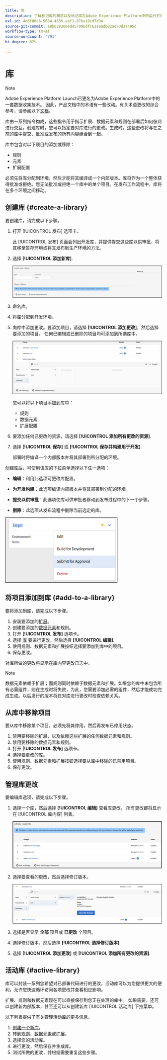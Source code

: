 ```yaml
---
title: 库
description: 了解标记库的概念以及标记库在Adobe Experience Platform中的运行方式。
exl-id: 4d6f86e6-5684-4635-aaf1-87ba10cd7d94
source-git-commit: a8b0282004dd57096dfc63a9adb82ad70d37495d
workflow-type: tm+mt
source-wordcount: '791'
ht-degree: 62%

---
```


# 库

>[!NOTE]
>
>Adobe Experience Platform Launch已更名为Adobe Experience Platform中的一套数据收集技术。 因此，产品文档中的术语有一些改动。有关术语更改的综合参考，请参阅以下[文档](../../term-updates.md)。

库由一系列指令构成，这些指令用于指示扩展、数据元素和规则在部署后如何彼此进行交互。创建库时，您可以指定要对库进行的更改。生成时，这些更改将与在之前的库中提交、批准或发布的所有内容组合到一起。

库中包含对以下项目的添加或移除：

* 规则
* 元素
* 扩展配置

必须先将库分配到环境，然后才能将其编译成一个内部版本。库将作为一个整体获得批准或拒绝。您无法批准或拒绝一个库中的单个项目。在发布工作流程中，库将在多个环境之间移动。

## 创建库 {#create-a-library}

要创建库，请完成以下步骤。

1. 打开 [!UICONTROL 发布] 选项卡。

   此 [!UICONTROL 发布] 页面会列出开发库，并提供提交这些库以供审批、将其移至暂存环境或将其发布到生产环境的方法。

1. 选择 **[!UICONTROL 添加新库]**.

   ![](../../images/library-create.jpg)

1. 命名库。
1. 将库分配到开发环境。
1. 向库中添加更改。要添加项目，请选择 **[!UICONTROL 添加更改]**，然后选择要添加的项目。 任何已编辑或已删除的项目均可添加到所选库中。

   ![](../../images/library-add-change.jpg)

   您可以将以下项目添加到库中：

   * 规则
   * 数据元素
   * 扩展配置

1. 要添加任何已更改的资源，请选择 **[!UICONTROL 添加所有更改的资源]**.
1. 选择 **[!UICONTROL 保存]** 或 **[!UICONTROL 保存并构建用于开发]**.

   部署时将编译一个内部版本并将其部署到所分配的环境。

创建库后，可使用该库的下拉菜单选择以下任一选项：

* **编辑**：利用此选项可更改库配置。

* **为开发构建**：此选项编译内部版本并将其部署到分配的环境。

* **提交以供审批**：此选项使库可供审批者移动到发布过程中的下一个步骤。

* **删除**：此选项从发布流程中删除当前选定的库。

![](../../images/library-menu.png)

## 将项目添加到库 {#add-to-a-library}

要将添加到库，请完成以下步骤。

1. 安装要添加的[扩展](../managing-resources/extensions/overview.md)。
1. 创建要添加的[数据元素](../managing-resources/data-elements.md)和规则。
1. 打开 **[!UICONTROL 发布]** 选项卡。
1. 选择 [库](libraries.md) 要进行更改，然后选择 **[!UICONTROL 编辑]**.
1. 使用规则、数据元素和扩展按钮选择要添加到库中的项目。
1. 保存更改。

对库所做的更改将显示在库内容更改日志中。

>[!NOTE]
>
>数据元素依赖于扩展；而规则同时依赖于数据元素和扩展。如果您的库中未包含所有必需组件，则在生成时将失败，为此，您需要添加必需的组件，然后才能成功完成生成。以后发行的版本将在对库进行更改时检查依赖关系。

## 从库中移除项目

要从库中移除某个项目，必须先将其停用，然后再发布已停用状态。

1. 禁用要移除的扩展，以及依赖这些扩展的任何数据元素和规则。
1. 禁用要移除的数据元素和规则。
1. 打开 **[!UICONTROL 发布]** 选项卡。
1. 选择要更改的库。
1. 使用规则、数据元素和扩展按钮选择要从库中移除的已禁用项目。
1. 保存更改。

## 管理库更改

要编辑库选项，请完成以下步骤。

1. 选择一个库，然后选择 **[!UICONTROL 编辑]** 查看库更改。 所有更改都将显示在 [!UICONTROL 库内容] 列表。

   ![](../../images/library-contents.jpg)

1. 选择要查看的更改，然后选择修订版本。

   ![](../../images/library-contents-revision.jpg)

1. 选择是否显示 **全部** 项目或 **已更改** 个项目。
1. 选择修订版本，然后选择 **[!UICONTROL 选择修订版本]**.
1. 选择 **[!UICONTROL 添加更改]** 或 **[!UICONTROL 添加所有更改的资源]**.

## 活动库 {#active-library}

库可以封装一系列您希望对已部署代码进行的更改。活动库可以为您提供更大的便利，允许您快速循环访问各项更改并查看相应影响。

扩展、规则和数据元素现在可以直接保存到您正在处理的库中。 如果需要，还可以创建新内部版本，甚至还可以从创建新库 [!UICONTROL 活动库] 下拉菜单。

以下列表提供了有关管理活动库的更多信息。

1. [创建一个新库](libraries.md#create-a-library)。
1. 转到[规则](../managing-resources/rules.md)、[数据元素](../managing-resources/data-elements.md)或[扩展](../managing-resources/extensions/overview.md)。
1. 选择您的活动库。
1. 进行更改，然后保存并生成库。
1. 测试所做的更改，并根据需要重复这些步骤。
